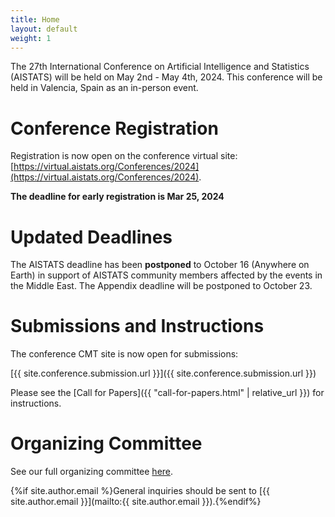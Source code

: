```yaml
---
title: Home
layout: default
weight: 1
---
```


The 27th International Conference on Artificial Intelligence and Statistics (AISTATS) will be held on May 2nd - May 4th, 2024. This conference will be held in Valencia, Spain as an in-person event.

# Conference Registration

Registration is now open on the conference virtual site: [https://virtual.aistats.org/Conferences/2024](https://virtual.aistats.org/Conferences/2024).

**The deadline for early registration is Mar 25, 2024**

# Updated Deadlines

The AISTATS deadline has been **postponed** to October 16 (Anywhere on Earth) in support of AISTATS community members affected by the events in the Middle East. The Appendix deadline will be postponed to October 23.

# Submissions and Instructions

The conference CMT site is now open for submissions:

[{{ site.conference.submission.url }}]({{ site.conference.submission.url }})

Please see the [Call for Papers]({{ "call-for-papers.html" | relative_url }}) for instructions.

# Organizing Committee

See our full organizing committee [here](/committee.html).

{%if site.author.email %}General inquiries should be sent to [{{ site.author.email }}](mailto:{{ site.author.email }}).{%endif%}

